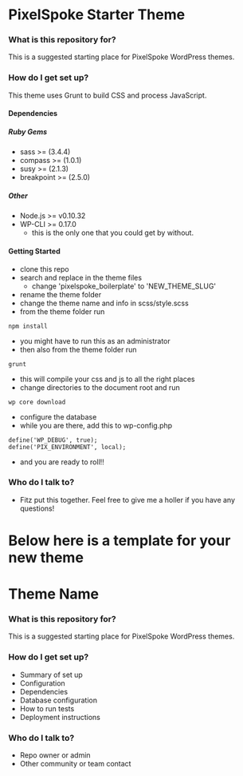 # PixelSpoke Starter Theme #

### What is this repository for? ###

This is a suggested starting place for PixelSpoke WordPress themes.

### How do I get set up? ###

This theme uses Grunt to build CSS and process JavaScript.

#### Dependencies ####
##### Ruby Gems #####
* sass >= (3.4.4)
* compass >= (1.0.1)
* susy >= (2.1.3)
* breakpoint >= (2.5.0)
##### Other #####
* Node.js >= v0.10.32
* WP-CLI >= 0.17.0
  * this is the only one that you could get by without.

#### Getting Started ####
* clone this repo
* search and replace in the theme files
  * change 'pixelspoke_boilerplate' to 'NEW_THEME_SLUG'
* rename the theme folder
* change the theme name and info in scss/style.scss
* from the theme folder run
```
npm install
```
* you might have to run this as an administrator
* then also from the theme folder run
```
grunt
```
* this will compile your css and js to all the right places
* change directories to the document root and run
```
wp core download
```
* configure the database
* while you are there, add this to wp-config.php
```
define('WP_DEBUG', true);
define('PIX_ENVIRONMENT', local);
```
* and you are ready to roll!!

### Who do I talk to? ###
* Fitz put this together. Feel free to give me a holler if you have any questions!



# Below here is a template for your new theme #

# Theme Name #

### What is this repository for? ###

This is a suggested starting place for PixelSpoke WordPress themes.

### How do I get set up? ###

* Summary of set up
* Configuration
* Dependencies
* Database configuration
* How to run tests
* Deployment instructions

### Who do I talk to? ###

* Repo owner or admin
* Other community or team contact